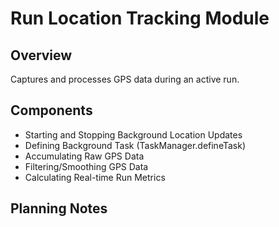 # Run Location Tracking Module

## Overview

Captures and processes GPS data during an active run.

## Components

- Starting and Stopping Background Location Updates
- Defining Background Task (TaskManager.defineTask)
- Accumulating Raw GPS Data
- Filtering/Smoothing GPS Data
- Calculating Real-time Run Metrics

## Planning Notes
